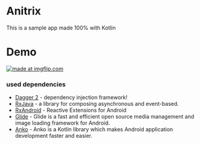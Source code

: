 # Anitrix

This is a sample app made 100% with Kotlin

# Demo

<a href="https://imgflip.com/gif/2aqeqo"><img src="https://i.imgflip.com/2aqeqo.gif" title="made at imgflip.com"/></a>


### used dependencies

* [Dagger 2](https://google.github.io/dagger/) - dependency injection framework!
* [RxJava](https://github.com/ReactiveX/RxJava) - a library for composing asynchronous and event-based.
* [RxAndroid](https://github.com/ReactiveX/RxAndroid) - Reactive Extensions for Android
* [Glide](https://github.com/bumptech/glide) - Glide is a fast and efficient open source media management and image loading framework for Android.
* [Anko](https://github.com/Kotlin/anko) - Anko is a Kotlin library which makes Android application development faster and easier.